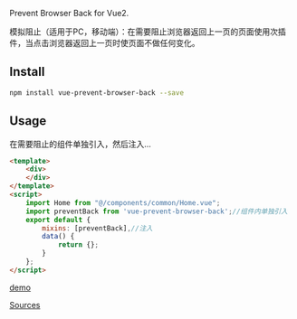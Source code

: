 Prevent Browser Back for Vue2.

模拟阻止（适用于PC，移动端）：在需要阻止浏览器返回上一页的页面使用次插件，当点击浏览器返回上一页时使页面不做任何变化。

## Install

```bash
npm install vue-prevent-browser-back --save
```


## Usage

在需要阻止的组件单独引入，然后注入...

```html
<template>
    <div>
    </div>
</template>
<script>
    import Home from "@/components/common/Home.vue";
    import preventBack from 'vue-prevent-browser-back';//组件内单独引入
    export default {
        mixins: [preventBack],//注入
        data() {
            return {};
        }
    };
</script>
```
[demo](http://test.ofoyou.com/preventBack/)

[Sources](https://github.com/WangMaoling/vue-prevent-browser-back)

